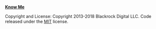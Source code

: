 **[Know Me](https://akshitsoni.github.io/)**


Copyright and License:
Copyright 2013-2018 Blackrock Digital LLC. Code released under the [MIT](https://github.com/BlackrockDigital/startbootstrap-resume/blob/gh-pages/LICENSE) license.
